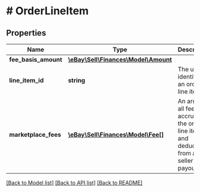 # # OrderLineItem

## Properties

Name | Type | Description | Notes
------------ | ------------- | ------------- | -------------
**fee_basis_amount** | [**\eBay\Sell\Finances\Model\Amount**](Amount.md) |  | [optional]
**line_item_id** | **string** | The unique identifier of an order line item. | [optional]
**marketplace_fees** | [**\eBay\Sell\Finances\Model\Fee[]**](Fee.md) | An array of all fees accrued for the order line item and deducted from a seller payout. | [optional]

[[Back to Model list]](../../README.md#models) [[Back to API list]](../../README.md#endpoints) [[Back to README]](../../README.md)
